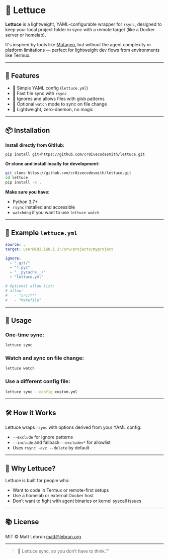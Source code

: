 # 🥬 Lettuce

**Lettuce** is a lightweight, YAML-configurable wrapper for `rsync`, designed to keep your local project folder in sync with a remote target (like a Docker server or homelab).

It's inspired by tools like [Mutagen](https://mutagen.io/), but without the agent complexity or platform limitations — perfect for lightweight dev flows from environments like Termux.

---

## 🚀 Features

- 🧠 Simple YAML config (`lettuce.yml`)
- 🚀 Fast file sync with `rsync`
- 🧹 Ignores and allows files with glob patterns
- 👀 Optional `watch` mode to sync on file change
- 🥗 Lightweight, zero-daemon, no magic

---

## 📦 Installation

**Install directly from GitHub:**

```bash
pip install git+https://github.com/cr8ivecodesmith/lettuce.git
```

**Or clone and install locally for development:**

```bash
git clone https://github.com/cr8ivecodesmith/lettuce.git
cd lettuce
pip install -e .
```

**Make sure you have:**

- Python 3.7+
- `rsync` installed and accessible
- `watchdog` if you want to use `lettuce watch`

---

## 📁 Example `lettuce.yml`

```yaml
source: .
target: user@192.168.1.2:/srv/projects/myproject

ignore:
  - ".git/"
  - "*.pyc"
  - "__pycache__/"
  - "lettuce.yml"

# Optional allow list:
# allow:
#   - "src/**"
#   - "Makefile"
```

---

## 🧪 Usage

### One-time sync:

```bash
lettuce sync
```

### Watch and sync on file change:

```bash
lettuce watch
```

### Use a different config file:

```bash
lettuce sync --config custom.yml
```

---

## 🛠 How it Works

Lettuce wraps `rsync` with options derived from your YAML config:
- `--exclude` for ignore patterns
- `--include` and fallback `--exclude=*` for allowlist
- Uses `rsync -avz --delete` by default

---

## 📌 Why Lettuce?

Lettuce is built for people who:
- Want to code in Termux or remote-first setups
- Use a homelab or external Docker host
- Don’t want to fight with agent binaries or kernel syscall issues

---

## 📚 License

MIT © Matt Lebrun <matt@lebrun.org>

---

> 🥬 Lettuce sync, so you don’t have to think.™

